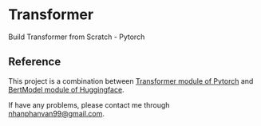 # Transformer

Build Transformer from Scratch - Pytorch

## Reference

This project is a combination between [Transformer module of Pytorch](https://pytorch.org/docs/stable/generated/torch.nn.Transformer.html) and [BertModel module of Huggingface](https://huggingface.co/docs/transformers/model_doc/bert#transformers.BertModel).

If have any problems, please contact me through nhanphanvan99@gmail.com.
